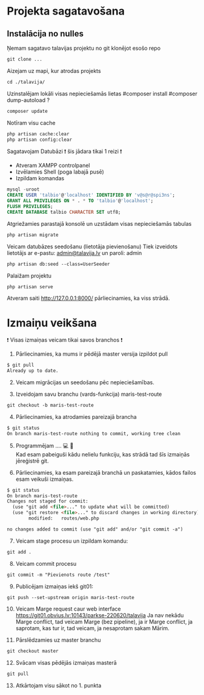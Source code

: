 # Projekta sagatavošana
## Instalācija no nulles
Ņemam sagatavo talavijas projektu no git klonējot esošo repo
``` markdown
git clone ...
```
Aizejam uz mapi, kur atrodas projekts
``` markdown
cd ./talavija/
```

Uzinstalējam lokāli visas nepieciešamās lietas
#composer install
#composer dump-autoload ?
``` markdown
composer update
```

Notīram visu cache
``` markdown
php artisan cache:clear 
php artisan config:clear
```

Sagatavojam Datubāzi :exclamation: šis jādara tikai 1 reizi :exclamation:
- Atveram XAMPP controlpanel
- Izvēlamies Shell (poga labajā pusē)
- Izpildam komandas
``` sql
mysql -uroot
CREATE USER 'talbio'@'localhost' IDENTIFIED BY 'v@s@r@spi3ns';
GRANT ALL PRIVILEGES ON * . * TO 'talbio'@'localhost';
FLUSH PRIVILEGES;
CREATE DATABASE talbio CHARACTER SET utf8;
```

Atgriežamies parastajā konsolē un uzstādam visas nepieciešamās tabulas
``` markdown
php artisan migrate
```
Veicam datubāzes seedošanu (lietotāja pievienošanu) Tiek izveidots lietotājs ar e-pastu: admin@talavija.lv un paroli: admin
``` markdown
php artisan db:seed --class=UserSeeder
```

Palaižam projektu
``` markdown
php artisan serve
```

Atveram saiti http://127.0.0.1:8000/ pārliecinamies, ka viss strādā.

# Izmaiņu veikšana
:exclamation: Visas izmaiņas veicam tikai savos branchos :exclamation:

1. Pārliecinamies, ka mums ir pēdējā master versija izpildot pull
``` markdown
$ git pull
Already up to date.
```
2. Veicam migrācijas un seedošanu pēc nepieciešamības.

3. Izveidojam savu branchu (vards-funkcija) maris-test-route
``` markdown
git checkout -b maris-test-route
```

4. Pārliecinamies, ka atrodamies pareizajā brancha
``` markdown
$ git status
On branch maris-test-route nothing to commit, working tree clean
```

5. Programmējam .... :computer: :triumph:  
Kad esam pabeiguši kādu nelielu funkciju, kas strādā tad šīs izmaiņās jēreģistrē git.

6. Pārliecinamies, ka esam pareizajā branchā un paskatamies, kādos failos esam veikuši izmaiņas.
``` markdown
$ git status
On branch maris-test-route
Changes not staged for commit:
  (use "git add <file>..." to update what will be committed)
  (use "git restore <file>..." to discard changes in working directory)
        modified:   routes/web.php

no changes added to commit (use "git add" and/or "git commit -a")
```

7. Veicam stage procesu un izpildam komandu:
``` markdown
git add .
```

8. Veicam commit procesu
``` markdown
git commit -m "Pievienots route /test"
```

9. Publicējam izmaiņas iekš git01:
``` markdown
git push --set-upstream origin maris-test-route
```

10. Veicam Marge request caur web interface https://git01.obvius.lv:10143/parkse-220620/talavija Ja nav nekādu Marge conflict, tad veicam Marge (bez pipeline), ja ir Marge conflict, ja saprotam, kas tur ir, tad veicam, ja nesaprotam sakam Mārim.

11. Pārslēdzamies uz master branchu
``` markdown
git checkout master
```

12. Svācam visas pēdējās izmaiņas masterā
``` markdown
git pull
```

13. Atkārtojam visu sākot no 1. punkta
